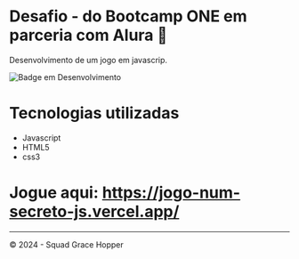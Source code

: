 # Desafio - do Bootcamp ONE em parceria com Alura 🚀 
Desenvolvimento de um jogo em javascrip.

![Badge em Desenvolvimento](http://img.shields.io/static/v1?label=STATUS&message=CONCLUIDO&color=GREEN&style=for-the-badge)

# Tecnologias utilizadas
* Javascript
* HTML5
* css3

# Jogue aqui: https://jogo-num-secreto-js.vercel.app/

---
© 2024 - Squad Grace Hopper
